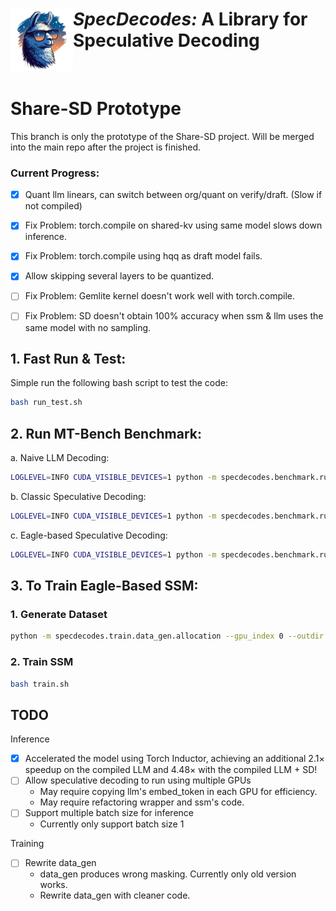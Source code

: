 # <img src="assets/logo.png" alt="Medusa" width="100" align="left"><i>SpecDecodes:</i> A Library for Speculative Decoding

<br>

# Share-SD Prototype
This branch is only the prototype of the Share-SD project. Will be merged into the main repo after the project is finished.
### Current Progress:
- [x] Quant llm linears, can switch between org/quant on verify/draft. (Slow if not compiled)
- [x] Fix Problem: torch.compile on shared-kv using same model slows down inference.
- [x] Fix Problem: torch.compile using hqq as draft model fails.
- [x] Allow skipping several layers to be quantized.
- [ ] Fix Problem: Gemlite kernel doesn't work well with torch.compile.
- [ ] Fix Problem: SD doesn't obtain 100% accuracy when ssm & llm uses the same model with no sampling.


## 1. Fast Run & Test:
Simple run the following bash script to test the code:
```bash
bash run_test.sh
```

## 2. Run MT-Bench Benchmark:

a. Naive LLM Decoding:
```bash
LOGLEVEL=INFO CUDA_VISIBLE_DEVICES=1 python -m specdecodes.benchmark.run_mtbench --dtype float16 -llm meta-llama/Llama-2-7b-chat-hf --mode naive --do-sample --temp 1.0 --log-dir <log directory>
```

b. Classic Speculative Decoding:
```bash
LOGLEVEL=INFO CUDA_VISIBLE_DEVICES=1 python -m specdecodes.benchmark.run_mtbench --dtype float16 -llm meta-llama/Llama-2-7b-chat-hf -ssm <draft model directory> --mode sd-classic --out-dir <out directory> --log-dir <log directory>
```

c. Eagle-based Speculative Decoding:
```bash
LOGLEVEL=INFO CUDA_VISIBLE_DEVICES=1 python -m specdecodes.benchmark.run_mtbench --dtype float16 -llm meta-llama/Llama-2-7b-chat-hf -ssm <draft model directory> --mode sd-eagle --do-sample --temp 1.0 --out-dir <out directory> --log-dir <log directory>
```

## 3. To Train Eagle-Based SSM:

### 1. Generate Dataset

```bash
python -m specdecodes.train.data_gen.allocation --gpu_index 0 --outdir <dataset save location>
```

### 2. Train SSM

```bash
bash train.sh
```

## TODO

Inference
- [x] Accelerated the model using Torch Inductor, achieving an additional 2.1× speedup on the compiled LLM and 4.48× with the compiled LLM + SD!
- [ ] Allow speculative decoding to run using multiple GPUs
  - May require copying llm's embed_token in each GPU for efficiency.
  - May require refactoring wrapper and ssm's code.
- [ ] Support multiple batch size for inference
  - Currently only support batch size 1

Training
- [ ] Rewrite data_gen
  - data_gen produces wrong masking. Currently only old version works.
  - Rewrite data_gen with cleaner code.